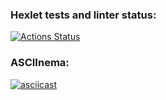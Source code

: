 ### Hexlet tests and linter status:
[![Actions Status](https://github.com/Korjick/python-project-49/actions/workflows/hexlet-check.yml/badge.svg)](https://github.com/Korjick/python-project-49/actions)

### ASCIInema:
[![asciicast](https://asciinema.org/a/699009.svg)](https://asciinema.org/a/699009)